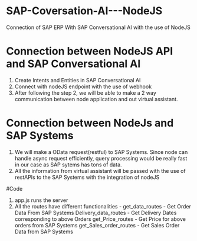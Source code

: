 # SAP-Coversation-AI---NodeJS
Connection of SAP ERP With SAP Conversational AI with the use of NodeJS

# Connection between NodeJS API and SAP Conversational AI
1) Create Intents and Entities in SAP Conversational AI
2) Connect with nodeJS endpoint with the use of webhook
3) After following the step 2, we will be able to make a 2 way communication between node application and out virtual assistant.

# Connection between NodeJs and SAP Systems
1) We will make a OData request(restful) to SAP Systems. Since node can handle async request efficiently, query processing would be really fast in our case as SAP sytems has tons of data.
2) All the information from virtual assistant will be passed with the use of restAPIs to the SAP Systems with the integration of nodeJS

#Code
1) app.js runs the server
2) All the routes have different functionalities -
   get_data_routes - Get Order Data From SAP Systems
   Delivery_data_routes - Get Delivery Dates corresponding to above Orders
   get_Price_routes - Get Price for above orders from SAP Systems
   get_Sales_order_routes - Get Sales Order Data from SAP Systems

